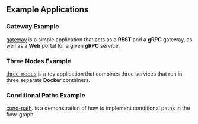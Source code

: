 ## Example Applications


### Gateway Example

[gateway](gateway/README.md) is a simple application that acts as a **REST** and a **gRPC** gateway, as well as a **Web** portal for a given  **gRPC** service.


### Three Nodes Example

[three-nodes](three-nodes/READNE.md) is a toy application that combines three services that run in three separate **Docker** containers.


### Conditional Paths Example

[cond-path](cond-path/README.md). is a demonstration of how to implement conditional paths in the flow-graph.

